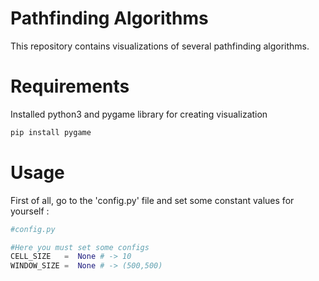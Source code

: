 # Pathfinding Algorithms
 This repository contains visualizations of several pathfinding algorithms.

# Requirements
 Installed python3 and pygame library for creating visualization
 ```python
 pip install pygame
 ```
 
 # Usage
  First of all, go to the 'config.py' file and set some constant values for yourself :
  
  ```python
  #config.py 
  
  #Here you must set some configs
  CELL_SIZE   =  None # -> 10
  WINDOW_SIZE =  None # -> (500,500)
  ```
